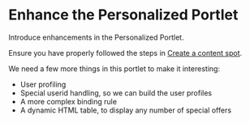 # Enhance the Personalized Portlet

Introduce enhancements in the Personalized Portlet.

Ensure you have properly followed the steps in [Create a content spot](pzn_demo_create_content_spot.md).

We need a few more things in this portlet to make it interesting:

-   User profiling
-   Special userid handling, so we can build the user profiles
-   A more complex binding rule
-   A dynamic HTML table, to display any number of special offers



